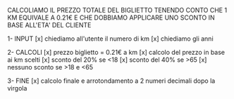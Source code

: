 CALCOLIAMO IL PREZZO TOTALE DEL BIGLIETTO TENENDO CONTO CHE 1 KM EQUIVALE A 
0.21€ E CHE DOBBIAMO APPLICARE UNO SCONTO IN BASE ALL'ETA' DEL CLIENTE

1- INPUT
    [x] chiediamo all'utente il numero di km
    [x] chiediamo gli anni

2- CALCOLI
    [x] prezzo biglietto = 0.21€ a km
    [x] calcolo del prezzo in base ai km scelti
    [x] sconto del 20% se <18
    [x] sconto del 40% se >65
    [x] nessuno sconto se >18 e <65

3- FINE
    [x] calcolo finale e arrotondamento a 2 numeri decimali dopo la virgola
